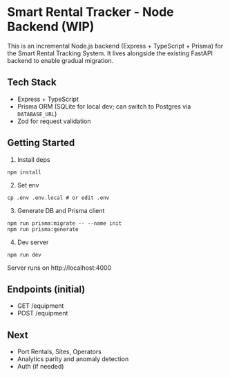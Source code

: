 # Smart Rental Tracker - Node Backend (WIP)

This is an incremental Node.js backend (Express + TypeScript + Prisma) for the Smart Rental Tracking System. It lives alongside the existing FastAPI backend to enable gradual migration.

## Tech Stack
- Express + TypeScript
- Prisma ORM (SQLite for local dev; can switch to Postgres via `DATABASE_URL`)
- Zod for request validation

## Getting Started
1. Install deps
```
npm install
```
2. Set env
```
cp .env .env.local # or edit .env
```
3. Generate DB and Prisma client
```
npm run prisma:migrate -- --name init
npm run prisma:generate
```
4. Dev server
```
npm run dev
```

Server runs on http://localhost:4000

## Endpoints (initial)
- GET /equipment
- POST /equipment

## Next
- Port Rentals, Sites, Operators
- Analytics parity and anomaly detection
- Auth (if needed)
